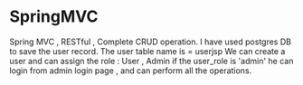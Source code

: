 # SpringMVC
Spring MVC , RESTful , Complete CRUD operation.
I have used postgres DB to save the user record. 
The user table name is = userjsp
We can create a user and can assign the role : User , Admin
if the user_role is 'admin' he can login from admin login page , and can perform all the operations.

